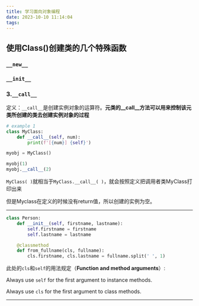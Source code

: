 ```yaml
---
title: 学习面向对象编程
date: 2023-10-10 11:14:04
tags:
---
```


## 使用Class()创建类的几个特殊函数

### `__new__`

### `__init__`

### 3.`__call__`

定义：`__call__`是创建实例对象的运算符。**元类的__call__方法可以用来控制该元类所创建的类去创建实例对象的过程**

```python
# example 1
class MyClass:
    def __call__(self, num):
        print(f'[{num}] {self}')

myobj = MyClass()

myobj(1)
myobj.__call__(2)
```

`MyClass( )`就相当于`MyClass.__call__( )`，就会按照定义把调用者类MyClass打印出来

但是Myclass在定义的时候没有return值，所以创建的实例为空。

---

```py
class Person:
    def __init__(self, firstname, lastname):
        self.firstname = firstname
        self.lastname = lastname

    @classmethod
    def from_fullname(cls, fullname):
        cls.firstname, cls.lastname = fullname.split(' ', 1)
```

此处的`cls`和`self`的用法规定（**Function and method arguments**）:

Always use `self` for the first argument to instance methods.

Always use `cls` for the first argument to class methods.

---

